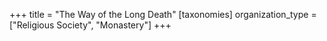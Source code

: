 +++
title = "The Way of the Long Death"
[taxonomies]
organization_type = ["Religious Society", "Monastery"]
+++
